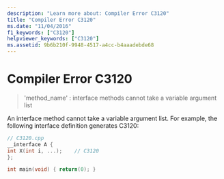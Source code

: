 ```yaml
---
description: "Learn more about: Compiler Error C3120"
title: "Compiler Error C3120"
ms.date: "11/04/2016"
f1_keywords: ["C3120"]
helpviewer_keywords: ["C3120"]
ms.assetid: 9b6b210f-9948-4517-a4cc-b4aaadebde68
---
```

# Compiler Error C3120

> 'method_name' : interface methods cannot take a variable argument list

An interface method cannot take a variable argument list. For example, the following interface definition generates C3120:

```cpp
// C3120.cpp
__interface A {
int X(int i, ...);    // C3120
};

int main(void) { return(0); }
```
